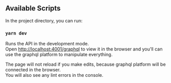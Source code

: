 ## Available Scripts

In the project directory, you can run:

### `yarn dev`

Runs the API in the development mode.\
Open [http://localhost:4001/graphql](http://localhost:4001/graphql) to view it in the browser and you'll can use the graphql platform to manipulate everything.

The page will not reload if you make edits, because graphql platform will be connected in the browser.\
You will also see any lint errors in the console.
